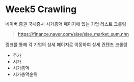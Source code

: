 # Week5 Crawling

네이버 증권 국내증시 시가총액 페이지에 있는 기업 리스트 크롤링
> https://finance.naver.com/sise/sise_market_sum.nhn

    
링크를 통해 각 기업의 상세 페이지로 이동하여 상세 컨텐츠 크롤링
* 주가
* 시가
* 시가총액
* 시가총액순위
